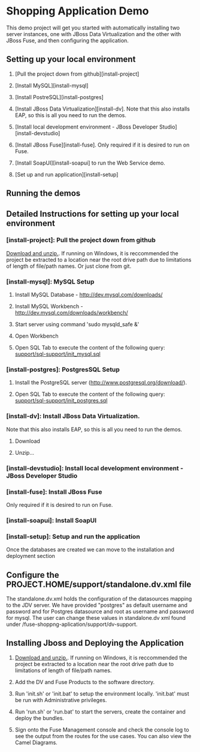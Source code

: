 Shopping Application Demo
======================================

This demo project will get you started with automatically installing two server instances, one with JBoss Data Virtualization and the other with JBoss Fuse, and then configuring the application.


Setting up your local environment
---------------------------------

1. [Pull the project down from github][install-project]

2. [Install MySQL][install-mysql]

3. [Install PostreSQL][install-postgres]

4. [Install JBoss Data Virtualization][install-dv]. Note that this also installs EAP, so this is all you need to run the demos.

5. [Install local development environment - JBoss Developer Studio][install-devstudio]

6. [Install JBoss Fuse][install-fuse]. Only required if it is desired to run on Fuse.

7. [Install SoapUI][install-soapui] to run the Web Service demo.

8. [Set up and run application][install-setup]


Running the demos
---------------------------------


Detailed Instructions for setting up your local environment
---------------------------------



### [install-project]: Pull the project down from github


[Download and unzip.](https://github.com/jbossdemocentral/fuse-dv-shopping-integration-demo/archive/master.zip).  If running on Windows, it is reccommended the project be extracted to a location near the root drive path due to limitations of length of file/path names.  Or just clone from git.


### [install-mysql]: MySQL Setup

1. Install MySQL Database - http://dev.mysql.com/downloads/

2. Install MySQL Workbench - http://dev.mysql.com/downloads/workbench/

3. Start server using command 'sudo mysqld_safe &'

4. Open Workbench

5. Open SQL Tab to execute the content of the following query: [support/sql-support/init_mysql.sql](support/sql-support/init_mysql.sql)


### [install-postgres]: PostgresSQL Setup

1. Install the PostgreSQL server (http://www.postgresql.org/download/). 

2. Open SQL Tab to execute the content of the following query: [support/sql-support/init_postgres.sql](support/sql-support/init_postgres.sql)



### [install-dv]: Install JBoss Data Virtualization.

Note that this also installs EAP, so this is all you need to run the demos.

1. Download

2. Unzip...



### [install-devstudio]: Install local development environment - JBoss Developer Studio




### [install-fuse]: Install JBoss Fuse

Only required if it is desired to run on Fuse.


### [install-soapui]: Install SoapUI

### [install-setup]: Setup and run the application


Once the databases are created we can move to the installation and deployment section

Configure the PROJECT.HOME/support/standalone.dv.xml file 
----------------------------------------------------------

The standalone.dv.xml holds the configuration of the datasources mapping to the JDV server. We have provided "postgres" as default username and password and for Postgres datasource and root as username and password for mysql. The user can change these values in standalone.dv xml found under /fuse-shoppng-aplication/support/dv-support.

Installing Jboss and Deploying the Application  
----------------------------------------------    

1. [Download and unzip.](https://github.com/jbossdemocentral/fuse-dv-shopping-integration-demo/archive/master.zip).  If running on Windows, it is reccommended the project be extracted to a location near the root drive path due to limitations of length of file/path names.  
  
2. Add the DV and Fuse Products to the software directory.  
  
3. Run 'init.sh' or 'init.bat' to setup the environment locally. 'init.bat' must be run with Administrative privileges.  
  
4. Run 'run.sh' or 'run.bat' to start the servers, create the container and deploy the bundles.  
  
5. Sign onto the Fuse Management console and check the console log to see the output from the routes for the use cases.  You can also view the Camel Diagrams.
